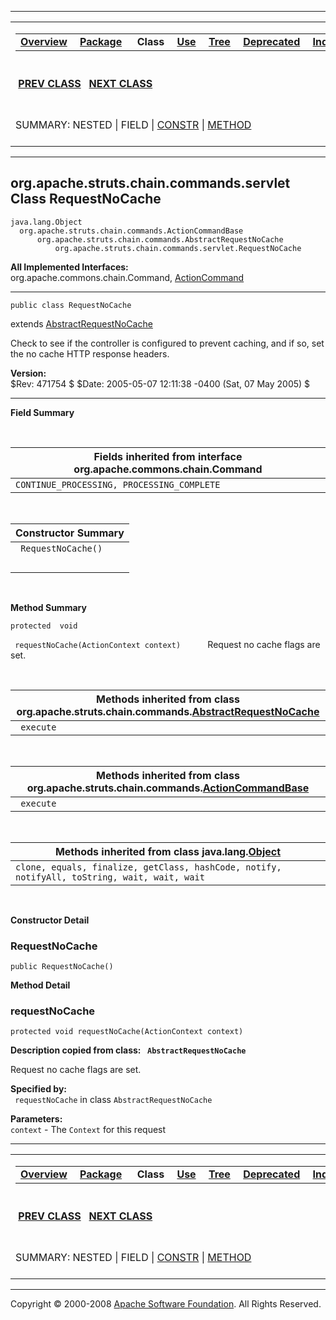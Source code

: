 ------------------------------------------------------------------------

<span id="navbar_top"></span> [](#skip-navbar_top "Skip navigation links")

<table>
<colgroup>
<col width="50%" />
<col width="50%" />
</colgroup>
<tbody>
<tr class="odd">
<td align="left"><span id="navbar_top_firstrow"></span>
<table>
<tbody>
<tr class="odd">
<td align="left"><a href="../../../../../../overview-summary.html.md"><strong>Overview</strong></a> </td>
<td align="left"><a href="package-summary.html.md"><strong>Package</strong></a> </td>
<td align="left"> <strong>Class</strong> </td>
<td align="left"><a href="class-use/RequestNoCache.html.md"><strong>Use</strong></a> </td>
<td align="left"><a href="package-tree.html.md"><strong>Tree</strong></a> </td>
<td align="left"><a href="../../../../../../deprecated-list.html.md"><strong>Deprecated</strong></a> </td>
<td align="left"><a href="../../../../../../index-all.html.md"><strong>Index</strong></a> </td>
<td align="left"><a href="../../../../../../help-doc.html.md"><strong>Help</strong></a> </td>
</tr>
</tbody>
</table></td>
<td align="left"></td>
</tr>
<tr class="even">
<td align="left"> <a href="../../../../../../org/apache/struts/chain/commands/servlet/PopulateActionForm.html.md" title="class in org.apache.struts.chain.commands.servlet"><strong>PREV CLASS</strong></a>   <a href="../../../../../../org/apache/struts/chain/commands/servlet/SelectAction.html" title="class in org.apache.struts.chain.commands.servlet"><strong>NEXT CLASS</strong></a></td>
<td align="left"><a href="../../../../../../index.html.md?org/apache/struts/chain/commands/servlet/RequestNoCache.html"><strong>FRAMES</strong></a>    <a href="RequestNoCache.html"><strong>NO FRAMES</strong></a>    
<a href="../../../../../../allclasses-noframe.html.md"><strong>All Classes</strong></a></td>
</tr>
<tr class="odd">
<td align="left">SUMMARY: NESTED | FIELD | <a href="#constructor_summary">CONSTR</a> | <a href="#method_summary">METHOD</a></td>
<td align="left">DETAIL: FIELD | <a href="#constructor_detail">CONSTR</a> | <a href="#method_detail">METHOD</a></td>
</tr>
</tbody>
</table>

<span id="skip-navbar_top"></span>

------------------------------------------------------------------------

org.apache.struts.chain.commands.servlet
 Class RequestNoCache
----------------------------------------

    java.lang.Object
      org.apache.struts.chain.commands.ActionCommandBase
          org.apache.struts.chain.commands.AbstractRequestNoCache
              org.apache.struts.chain.commands.servlet.RequestNoCache

**All Implemented Interfaces:**  
org.apache.commons.chain.Command, [ActionCommand](../../../../../../org/apache/struts/chain/commands/ActionCommand.html.md "interface in org.apache.struts.chain.commands")

------------------------------------------------------------------------

    public class RequestNoCache

extends [AbstractRequestNoCache](../../../../../../org/apache/struts/chain/commands/AbstractRequestNoCache.html.md "class in org.apache.struts.chain.commands")

Check to see if the controller is configured to prevent caching, and if so, set the no cache HTTP response headers.

**Version:**  
$Rev: 471754 $ $Date: 2005-05-07 12:11:38 -0400 (Sat, 07 May 2005) $

------------------------------------------------------------------------

<span id="field_summary"></span>

**Field Summary**

 <span id="fields_inherited_from_class_org.apache.commons.chain.Command"></span>

| **Fields inherited from interface org.apache.commons.chain.Command** |
|----------------------------------------------------------------------|
| `CONTINUE_PROCESSING, PROCESSING_COMPLETE`                           |

  <span id="constructor_summary"></span>

| **Constructor Summary** |
|-------------------------|
| ` RequestNoCache()`     
                          |

  <span id="method_summary"></span>

**Method Summary**

`protected  void`

` requestNoCache(ActionContext context)`
           Request no cache flags are set.

 <span id="methods_inherited_from_class_org.apache.struts.chain.commands.AbstractRequestNoCache"></span>

| **Methods inherited from class org.apache.struts.chain.commands.[AbstractRequestNoCache](../../../../../../org/apache/struts/chain/commands/AbstractRequestNoCache.html.md "class in org.apache.struts.chain.commands")** |
|------------------------------------------------------------------------------------------------------------------------------------------------------------------------------------------------------------------------|
| ` execute`                                                                                                                                                                                                             |

 <span id="methods_inherited_from_class_org.apache.struts.chain.commands.ActionCommandBase"></span>

| **Methods inherited from class org.apache.struts.chain.commands.[ActionCommandBase](../../../../../../org/apache/struts/chain/commands/ActionCommandBase.html.md "class in org.apache.struts.chain.commands")** |
|--------------------------------------------------------------------------------------------------------------------------------------------------------------------------------------------------------------|
| ` execute`                                                                                                                                                                                                   |

 <span id="methods_inherited_from_class_java.lang.Object"></span>

| **Methods inherited from class java.lang.[Object](http://java.sun.com/j2se/1.4.2/docs/api/java/lang/Object.html.md?is-external=true "class or interface in java.lang")** |
|-----------------------------------------------------------------------------------------------------------------------------------------------------------------------|
| `clone, equals, finalize, getClass, hashCode, notify, notifyAll, toString, wait, wait, wait`                                                                          |

 

<span id="constructor_detail"></span>

**Constructor Detail**

### RequestNoCache

    public RequestNoCache()

<span id="method_detail"></span>

**Method Detail**

### requestNoCache

    protected void requestNoCache(ActionContext context)

**Description copied from class: ` AbstractRequestNoCache`**

Request no cache flags are set.

**Specified by:**  
` requestNoCache` in class `AbstractRequestNoCache`

<!-- -->

**Parameters:**  
`context` - The `Context` for this request

------------------------------------------------------------------------

<span id="navbar_bottom"></span> [](#skip-navbar_bottom "Skip navigation links")

<table>
<colgroup>
<col width="50%" />
<col width="50%" />
</colgroup>
<tbody>
<tr class="odd">
<td align="left"><span id="navbar_bottom_firstrow"></span>
<table>
<tbody>
<tr class="odd">
<td align="left"><a href="../../../../../../overview-summary.html.md"><strong>Overview</strong></a> </td>
<td align="left"><a href="package-summary.html.md"><strong>Package</strong></a> </td>
<td align="left"> <strong>Class</strong> </td>
<td align="left"><a href="class-use/RequestNoCache.html.md"><strong>Use</strong></a> </td>
<td align="left"><a href="package-tree.html.md"><strong>Tree</strong></a> </td>
<td align="left"><a href="../../../../../../deprecated-list.html.md"><strong>Deprecated</strong></a> </td>
<td align="left"><a href="../../../../../../index-all.html.md"><strong>Index</strong></a> </td>
<td align="left"><a href="../../../../../../help-doc.html.md"><strong>Help</strong></a> </td>
</tr>
</tbody>
</table></td>
<td align="left"></td>
</tr>
<tr class="even">
<td align="left"> <a href="../../../../../../org/apache/struts/chain/commands/servlet/PopulateActionForm.html.md" title="class in org.apache.struts.chain.commands.servlet"><strong>PREV CLASS</strong></a>   <a href="../../../../../../org/apache/struts/chain/commands/servlet/SelectAction.html" title="class in org.apache.struts.chain.commands.servlet"><strong>NEXT CLASS</strong></a></td>
<td align="left"><a href="../../../../../../index.html.md?org/apache/struts/chain/commands/servlet/RequestNoCache.html"><strong>FRAMES</strong></a>    <a href="RequestNoCache.html"><strong>NO FRAMES</strong></a>    
<a href="../../../../../../allclasses-noframe.html.md"><strong>All Classes</strong></a></td>
</tr>
<tr class="odd">
<td align="left">SUMMARY: NESTED | FIELD | <a href="#constructor_summary">CONSTR</a> | <a href="#method_summary">METHOD</a></td>
<td align="left">DETAIL: FIELD | <a href="#constructor_detail">CONSTR</a> | <a href="#method_detail">METHOD</a></td>
</tr>
</tbody>
</table>

<span id="skip-navbar_bottom"></span>

------------------------------------------------------------------------

Copyright © 2000-2008 [Apache Software Foundation](http://www.apache.org/). All Rights Reserved.

